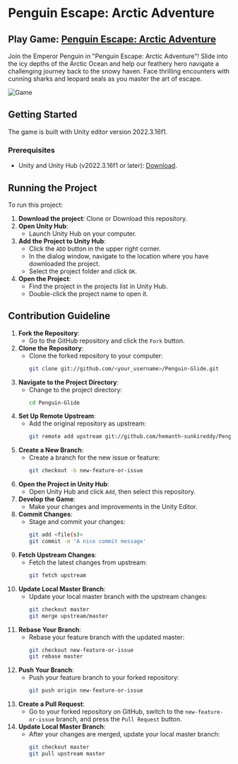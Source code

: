 # Penguin Escape: Arctic Adventure

## Play Game: [Penguin Escape: Arctic Adventure](https://play.google.com/store/apps/details?id=com.defaultcompany.catchfish)

Join the Emperor Penguin in "Penguin Escape: Arctic Adventure"! Slide into the icy depths of the Arctic Ocean and help our feathery hero navigate a challenging journey back to the snowy haven. Face thrilling encounters with cunning sharks and leopard seals as you master the art of escape.

![Game](fastlane/metadata/android/en-IN/images/phoneScreenshots/1_en-IN.png)

## Getting Started
The game is built with Unity editor version 2022.3.16f1.

### Prerequisites
- Unity and Unity Hub (v2022.3.16f1 or later): [Download](https://docs.unity3d.com/hub/manual/InstallHub.html).

## Running the Project
To run this project:

1. **Download the project**: Clone or Download this repository.
2. **Open Unity Hub**:
    - Launch Unity Hub on your computer.
3. **Add the Project to Unity Hub**:
    - Click the `ADD` button in the upper right corner.
    - In the dialog window, navigate to the location where you have downloaded the project.
    - Select the project folder and click `OK`.
4. **Open the Project**:
    - Find the project in the projects list in Unity Hub.
    - Double-click the project name to open it.

## Contribution Guideline
1. **Fork the Repository**:
    - Go to the GitHub repository and click the `Fork` button.
2. **Clone the Repository**:
    - Clone the forked repository to your computer:
      ```sh
      git clone git://github.com/<your_username>/Penguin-Glide.git
      ```
3. **Navigate to the Project Directory**:
    - Change to the project directory:
      ```sh
      cd Penguin-Glide
      ```
4. **Set Up Remote Upstream**:
    - Add the original repository as upstream:
      ```sh
      git remote add upstream git://github.com/hemanth-sunkireddy/Penguin-Glide.git
      ```
5. **Create a New Branch**:
    - Create a branch for the new issue or feature:
      ```sh
      git checkout -b new-feature-or-issue
      ```
6. **Open the Project in Unity Hub**:
    - Open Unity Hub and click `Add`, then select this repository.
7. **Develop the Game**:
    - Make your changes and improvements in the Unity Editor.
8. **Commit Changes**:
    - Stage and commit your changes:
      ```sh
      git add <file(s)>
      git commit -m 'A nice commit message'
      ```
9. **Fetch Upstream Changes**:
    - Fetch the latest changes from upstream:
      ```sh
      git fetch upstream
      ```
10. **Update Local Master Branch**:
    - Update your local master branch with the upstream changes:
      ```sh
      git checkout master
      git merge upstream/master
      ```
11. **Rebase Your Branch**:
    - Rebase your feature branch with the updated master:
      ```sh
      git checkout new-feature-or-issue
      git rebase master
      ```
12. **Push Your Branch**:
    - Push your feature branch to your forked repository:
      ```sh
      git push origin new-feature-or-issue
      ```
13. **Create a Pull Request**:
    - Go to your forked repository on GitHub, switch to the `new-feature-or-issue` branch, and press the `Pull Request` button.
14. **Update Local Master Branch**:
    - After your changes are merged, update your local master branch:
      ```sh
      git checkout master
      git pull upstream master
      ```
